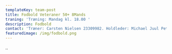 ```yaml
---
templateKey: team-post
title: Fodbold Veteraner 50+ 8Mands
traning: 'Træning: Mandag kl. 18.00 '
description: Fodbold
contact: 'Træner: Carsten Nielsen 23309982. Holdleder: Michael Juul Petersen 20757834'
featuredimage: /img/fodbold.png
---
```

..
